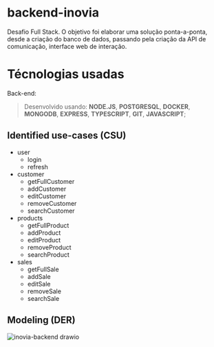# backend-inovia

Desafio Full Stack. O objetivo foi elaborar uma solução ponta-a-ponta, desde a criação do banco de dados,
passando pela criação da API de comunicação, interface web de interação.

# **Técnologias usadas**

Back-end:
> Desenvolvido usando: **NODE.JS**, **POSTGRESQL**, **DOCKER**, **MONGODB**, **EXPRESS**, **TYPESCRIPT**, **GIT**, **JAVASCRIPT**;


## Identified use-cases (CSU)

- user
  - login
  - refresh
- customer
  - getFullCustomer
  - addCustomer
  - editCustomer
  - removeCustomer
  - searchCustomer
- products
  - getFullProduct
  - addProduct
  - editProduct
  - removeProduct
  - searchProduct
- sales
  - getFullSale
  - addSale
  - editSale
  - removeSale
  - searchSale

## Modeling (DER) 

![inovia-backend drawio](https://user-images.githubusercontent.com/94489726/210282622-1ee56331-0752-4a50-8528-1067e0d0f4a9.png)
